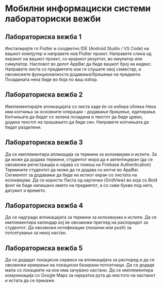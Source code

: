 # Мобилни информациски системи лабораториски вежби

## Лабораториска вежба 1
Инсталирајте го Flutter и соодветно IDE (Android Studio / VS Code) на вашиот компјутер и направете нов Flutter проект. Направете слика од екранот на вашиот проект, со крајниот резултат, во емулатор или симулатор. Насловот во делот AppBar да биде вашиот број на индекс. Направете листа со предметите кои ги слушате овој семестар, и овозможете функционалности додавање/бришење на предмети. Позадината нека биде во боја по ваш избор.

## Лабораториска вежба 2
Имплементирајте апликацијата со листа каде ќе се избира облека Нека има копчиња за основните операции - додавање бришење, едитирање. Копчињата да бидат со зелена позадина и текстот да биде црвен, додека текстот на прашањето да биде син. Направете копчињата да бидат разделени.

## Лабораториска вежба 3
Да се имплементира апликација за термини за колоквиуми и испити. 
За да може да додава термини, студентот мора да е автентициран (да се овозможи регистрација и најава со помош на Firebase Authentication)
Термините студентот да може да ги додава со копче во AppBar.
Сегментот за додавање да биде на истиот екран со листата на колоквиуми. 
Да се користи Листа од картички (GridView) во која со Bold фонт ќе биде напишано името на предметот, а со сиви букви под него, датумот и времето.

## Лабораториска вежба 4
Да се надгради апликацијата за термини за колоквиуми и испити. 
Да се имплементира календар кој ќе овозможи преглед на распоредот за студентот.
Да овозможи нотификации (локални или push) за потсетување за некој настан.

## Лабораториска вежба 5
Да се додадат локациски сервиси на апликацијата за распоред и да се овозможи креирање на локациски базирани потсетници.
Да се додаде мапа со локациите на кои има зачувано настани.
Да се имплементира комуникација со Google Maps за најкратка рута до местото на настанот и истата да се прикаже.
